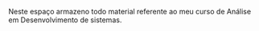 Neste espaço armazeno todo material referente ao meu curso de Análise em Desenvolvimento de sistemas.

